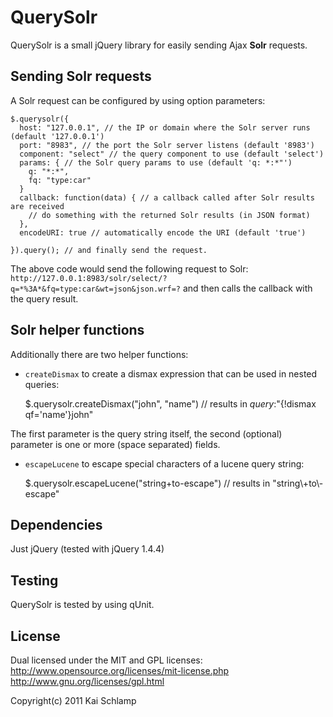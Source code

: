 # QuerySolr

QuerySolr is a small jQuery library for easily sending Ajax **Solr** requests.

## Sending Solr requests

A Solr request can be configured by using option parameters:

    $.querysolr({
      host: "127.0.0.1", // the IP or domain where the Solr server runs (default '127.0.0.1')
      port: "8983", // the port the Solr server listens (default '8983')
      component: "select" // the query component to use (default 'select')
      params: { // the Solr query params to use (default 'q: *:*"')
        q: "*:*",
        fq: "type:car"
      }
      callback: function(data) { // a callback called after Solr results are received
        // do something with the returned Solr results (in JSON format)
      },
      encodeURI: true // automatically encode the URI (default 'true')

    }).query(); // and finally send the request.

The above code would send the following request to Solr:
`http://127.0.0.1:8983/solr/select/?q=*%3A*&fq=type:car&wt=json&json.wrf=?`
and then calls the callback with the query result.

## Solr helper functions

Additionally there are two helper functions:

* `createDismax` to create a dismax expression that can be used in nested queries:

   $.querysolr.createDismax("john", "name") // results in _query_:"{!dismax qf='name'}john"

The first parameter is the query string itself, the second (optional) parameter is one or more (space separated) fields.

* `escapeLucene` to escape special characters of a lucene query string:

    $.querysolr.escapeLucene("string+to-escape") // results in "string\\+to\\-escape"

## Dependencies

Just jQuery (tested with jQuery 1.4.4)

## Testing

QuerySolr is tested by using qUnit.

## License

Dual licensed under the MIT and GPL licenses:
http://www.opensource.org/licenses/mit-license.php
http://www.gnu.org/licenses/gpl.html

Copyright(c) 2011 Kai Schlamp
